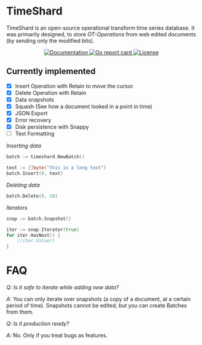<p align="center">

# TimeShard
TimeShard is an open-source operational transform time series database. It was primarily designed, to store *OT-Operations* from web edited documents (by sending only the modified bits).

</p>

<p align="center">
  <a href="https://godoc.org/github.com/Claudiu/TimeShard">
    <img alt="Documentation" src="https://godoc.org/github.com/Claudiu/TimeShard?status.svg">
  </a>
  <a href="https://goreportcard.com/report/github.com/Claudiu/TimeShard">
    <img alt="Go report card" src="https://goreportcard.com/badge/github.com/claudiu/TimeShard">
  </a>
  <a href="LICENSE">
    <img alt="License" src="https://img.shields.io/badge/License-GPL 3.0-green.svg">
  </a>
</p>

## Currently implemented
- [x] Insert Operation with Retain to move the cursor.
- [x] Delete Operation with Retain
- [x] Data snapshots
- [x] Squash (See how a document looked in a point in time)
- [x] JSON Export
- [x] Error recovery
- [x] Disk persistence with Snappy
- [ ] Text Formatting

*Inserting data*
```go
batch := timeshard.NewBatch()

text := []byte("this is a long text")
batch.Insert(0, text)
```

*Deleting data*
```go
batch.Delete(0, 10)
```

*Iterators*
```go
snap := batch.Snapshot()

iter := snap.Iterator(true)
for iter.HasNext() {
	//iter.Value()
}
```

# FAQ
*Q:* _Is it safe to iterate while adding new data?_

*A:* You can only iterate over snapshots (a copy of a document, at a certain period of time). Snapshots cannot be edited, but you can create Batches from them.



*Q:* _Is it production ready?_

*A:* No. Only if you treat bugs as features.

